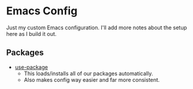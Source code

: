 # Emacs Config

Just my custom Emacs configuration. I'll add more notes about the setup here as I build it out.

## Packages

- [use-package](https://github.com/jwiegley/use-package)
    - This loads/installs all of our packages automatically.
    - Also makes config way easier and far more consistent.
